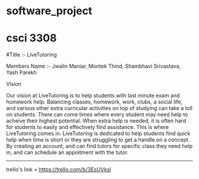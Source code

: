 # software_project
# csci 3308

#Title :-   LiveTutoring


Members Name :-  Jwalin Maniar,
                 Montek Thind,
                 Shambhavi Srivastava,
                 Yash Parekh

Vision

Our vision at LiveTutoring is to help students with last minute exam and homework help. Balancing classes, homework, work, clubs, a social life, and various other extra curricular activities on top of studying can take a toll on students. There can come times where every student may need help to acheive their highest potential. When extra help is needed, it is often hard for students to easily and effectively find assistance.
This is where LiveTutoring comes in. LiveTutoring is dedicated to help students find quick help when time is short or they are struggling to get a handle on a concept. By creating an account, and can find tutors for specific class they need help in, and can schedule an appoitment with the tutor. 



----

trello's link = https://trello.com/b/3EsUVksl





